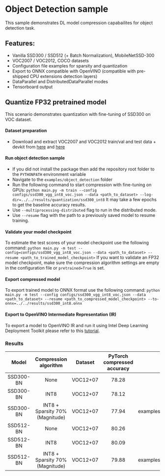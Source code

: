 # Object Detection sample
This sample demonstrates DL model compression capabailites for object detection task.

## Features:
- Vanilla SSD300 / SSD512 (+ Batch Normalization), MobileNetSSD-300
- VOC2007 / VOC2012, COCO datasets
- Configuration file examples for sparsity and quantization
- Export to ONNX compatible with OpenVINO (compatible with pre-shipped CPU extensions detection layers)
- DataParallel and DistributedDataParallel modes
- Tensorboard output

## Quantize FP32 pretrained model
This scenario demonstrates quantization with fine-tuning of SSD300 on VOC dataset.

#### Dataset preparation
- Download and extract VOC2007 and VOC2012 train/val and test data + devkit from [here](http://host.robots.ox.ac.uk/pascal/VOC/voc2012/index.html#devkit) and [here](http://host.robots.ox.ac.uk/pascal/VOC/voc2007/index.html#devkit)

#### Run object detection sample
- If you did not install the package then add the repository root folder to the `PYTHONPATH` environment variable
- Navigate to the `examples/object_detection` folder
- Run the following command to start compression with fine-tuning on GPUs:
`python main.py -m train --config configs/ssd300_vgg_int8_voc.json --data <path_to_dataset> --log-dir=../../results/quantization/ssd300_int8`
It may take a few epochs to get the baseline accuracy results.
- Use `--multiprocessing-distributed` flag to run in the distributed mode.
- Use `--resume` flag with the path to a previously saved model to resume training.

#### Validate your model checkpoint
To estimate the test scores of your model checkpoint use the following command:
`python main.py -m test --config=configs/ssd300_vgg_int8_voc.json --data <path_to_dataset> --resume <path_to_trained_model_checkpoint>`
If you want to validate an FP32 model checkpoint, make sure the compression algorithm settings are empty in the configuration file or `pretrained=True` is set.

#### Export compressed model
To export trained model to ONNX format use the following command:
`python main.py -m test --config configs/ssd300_vgg_int8_voc.json --data <path_to_dataset> --resume <path_to_compressed_model_checkpoint> --to-onnx=../../results/ssd300_int8.onnx`

#### Export to OpenVINO Intermediate Representation (IR)

To export a model to OpenVINO IR and run it using Intel Deep Learning Deployment Toolkit please refer to this [tutorial](https://software.intel.com/en-us/openvino-toolkit).

### Results

|Model|Compression algorithm|Dataset|PyTorch compressed accuracy|Config path|PyTorch checkpoint|
| :---: | :---: | :---: | :---: | :---: | :---: |
|SSD300-BN|None|VOC12+07|78.28|examples/object_detection/configs/ssd300_vgg_voc.json|[Link](https://download.01.org/opencv/openvino_training_extensions/models/nncf/ssd300_vgg_voc.pth)|
|SSD300-BN|INT8|VOC12+07|78.12|examples/object_detection/configs/ssd300_vgg_voc_int8.json|[Link](https://download.01.org/opencv/openvino_training_extensions/models/nncf/ssd300_vgg_voc_int8.pth)|
|SSD300-BN|INT8 + Sparsity 70% (Magnitude)|VOC12+07|77.94|examples/object_detection/configs/ssd300_vgg_voc_magnitude_sparsity_int8.json|[Link](https://download.01.org/opencv/openvino_training_extensions/models/nncf/ssd300_vgg_voc_magnitude_sparsity_int8.pth)|
|SSD512-BN|None|VOC12+07|80.26|examples/object_detection/configs/ssd512_vgg_voc.json|[Link](https://download.01.org/opencv/openvino_training_extensions/models/nncf/ssd512_vgg_voc.pth)|
|SSD512-BN|INT8|VOC12+07|80.09|examples/object_detection/configs/ssd512_vgg_voc_int8.json|[Link](https://download.01.org/opencv/openvino_training_extensions/models/nncf/ssd512_vgg_voc_int8.pth)|
|SSD512-BN|INT8 + Sparsity 70% (Magnitude)|VOC12+07|79.88|examples/object_detection/configs/ssd512_vgg_voc_magnitude_sparsity_int8.json|[Link](https://download.01.org/opencv/openvino_training_extensions/models/nncf/ssd512_vgg_voc_magnitude_sparsity_int8.pth)|
